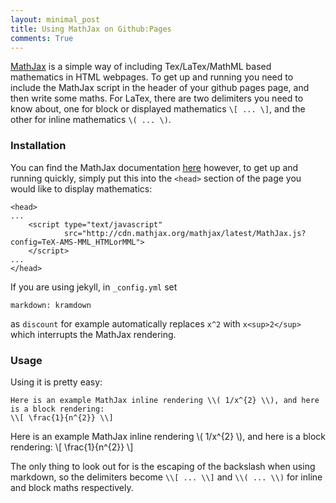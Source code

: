 ```yaml
---
layout: minimal_post
title: Using MathJax on Github:Pages
comments: True
---
```


[MathJax](http://www.mathjax.org) is a simple way of including Tex/LaTex/MathML based mathematics in HTML webpages.
To get up and running you need to include the MathJax script in the header of your github pages page, and then write some maths.
For LaTex, there are two delimiters you need to know about, one for block or displayed mathematics `\[ ... \]`, and the other for inline mathematics `\( ... \)`.

### Installation
You can find the MathJax documentation [here](http://www.mathjax.org/resources/docsindex/) however, to get up and running quickly, simply put this into the `<head>` section of the page you would like to display mathematics:

    <head>
    ...
        <script type="text/javascript"
                src="http://cdn.mathjax.org/mathjax/latest/MathJax.js?config=TeX-AMS-MML_HTMLorMML">
        </script>
    ...
    </head>

If you are using jekyll, in `_config.yml` set
    
    markdown: kramdown

as `discount` for example automatically replaces `x^2` with `x<sup>2</sup>` which interrupts the MathJax rendering.

### Usage

Using it is pretty easy:

    Here is an example MathJax inline rendering \\( 1/x^{2} \\), and here is a block rendering: 
    \\[ \frac{1}{n^{2}} \\]

Here is an example MathJax inline rendering \\( 1/x^{2} \\), and here is a block rendering:
\\[ \frac{1}{n^{2}} \\]

The only thing to look out for is the escaping of the backslash when using markdown, so the delimiters become `\\[ ... \\]` and `\\( ... \\)` for inline and block maths respectively.

